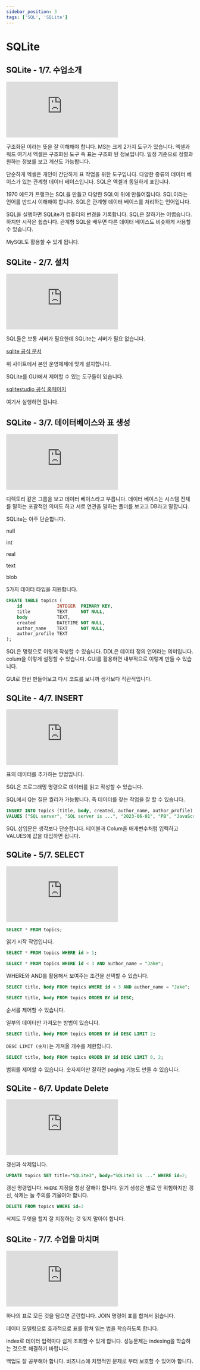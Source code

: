 ```yaml
---
sidebar_position: 3
tags: ['SQL', 'SQLite']
---
```


# SQLite

## SQLite - 1/7. 수업소개

<iframe class="codepen" src="https://www.youtube.com/embed/ePodq8vyucQ" title="SQLite - 1/7. 수업소개" frameborder="0" allow="accelerometer; autoplay; clipboard-write; encrypted-media; gyroscope; picture-in-picture; web-share" allowfullscreen></iframe>

구조화된 이라는 뜻을 잘 이해해야 합니다. MS는 크게 2가지 도구가 있습니다. 엑셀과 워드 여기서 엑셀은 구조화된 도구 즉 표는 구조화 된 정보입니다. 일정 기준으로 정렬과 원하는 정보를 보고 계산도 가능합니다.

단순하게 엑셀은 개인이 간단하게 표 작업을 위한 도구입니다. 다양한 종류의 데이터 베이스가 있는 관계형 데이터 베이스입니다. SQL은 엑셀과 동일하게 표입니다.

1970 에드가 프랭크는 SQL을 만들고 다양한 SQL이 위에 만들어집니다. SQL이라는 언어를 반드시 이해해야 합니다. SQL은 관계형 데이터 베이스를 처리하는 언어입니다.

SQL을 실행하면 SQLite가 컴퓨터의 변경을 기록합니다. SQL은 잘하기는 어렵습니다. 하지만 시작은 쉽습니다. 관계형 SQL을 배우면 다른 데이터 베이스도 비슷하게 사용할 수 있습니다.

MySQL도 활용할 수 있게 됩니다.

## SQLite - 2/7. 설치

<iframe class="codepen" src="https://www.youtube.com/embed/3PFrGzv2sEA" title="SQLite - 2/7. 설치" frameborder="0" allow="accelerometer; autoplay; clipboard-write; encrypted-media; gyroscope; picture-in-picture; web-share" allowfullscreen></iframe>

SQL들은 보통 서버가 필요한데 SQLite는 서버가 필요 없습니다.

[sqlite 공식 문서](https://www.sqlite.org/index.html)

위 사이트에서 본인 운영체제에 맞게 설치합니다.

SQLite를 GUI에서 제어할 수 있는 도구들이 있습니다.

[sqlitestudio 공식 홈페이지](https://sqlitestudio.pl/)

여기서 실행하면 됩니다.

## SQLite - 3/7. 데이터베이스와 표 생성

<iframe class="codepen" src="https://www.youtube.com/embed/znOGp0jLHXA" title="SQLite - 3/7. 데이터베이스와 표 생성" frameborder="0" allow="accelerometer; autoplay; clipboard-write; encrypted-media; gyroscope; picture-in-picture; web-share" allowfullscreen></iframe>

디렉토리 같은 그룹을 보고 데이터 베이스라고 부릅니다. 데이터 베이스는 시스템 전체를 말하는 포괄적인 의미도 하고 서로 연관을 말하는 폴더를 보고고 DB라고 말합니다.

SQLite는 아주 단순합니다.

null

int

real

text

blob

5가지 데이터 타입을 지원합니다.

```sql
CREATE TABLE topics (
    id             INTEGER  PRIMARY KEY,
    title          TEXT     NOT NULL,
    body           TEXT,
    created        DATETIME NOT NULL,
    author_name    TEXT     NOT NULL,
    author_profile TEXT
);
```

SQL은 명령으로 이렇게 작성할 수 있습니다. DDL은 데이터 정의 언어라는 의미입니다. colum을 이렇게 설정할 수 있습니다. GUI를 활용하면 내부적으로 이렇게 만들 수 있습니다.

GUI로 한번 만들어보고 다시 코드를 보니까 생각보다 직관적입니다.

## SQLite - 4/7. INSERT

<iframe class="codepen" src="https://www.youtube.com/embed/HH5HTQ5PXws" title="SQLite - 4/7. INSERT" frameborder="0" allow="accelerometer; autoplay; clipboard-write; encrypted-media; gyroscope; picture-in-picture; web-share" allowfullscreen></iframe>

표의 데이터를 추가하는 방법입니다.

SQL은 프로그래밍 명령으로 데이터를 읽고 작성할 수 있습니다.

SQL에서 Q는 질문 퀄리가 가능합니다. 즉 데이터를 찾는 작업을 잘 할 수 있습니다.

```sql
INSERT INTO topics (title, body, created, author_name, author_profile)
VALUES ("SQL server", "SQL server is ...", "2023-06-01", "PB", "JavaScript")
```

SQL 삽입문은 생각보다 단순합니다. 테이블과 Colum을 매개변수처럼 입력하고 VALUES에 값을 대입하면 됩니다.

## SQLite - 5/7. SELECT

<iframe class="codepen" src="https://www.youtube.com/embed/3j1J_y3BqqM" title="SQLite - 5/7. SELECT" frameborder="0" allow="accelerometer; autoplay; clipboard-write; encrypted-media; gyroscope; picture-in-picture; web-share" allowfullscreen></iframe>

```sql
SELECT * FROM topics;
```

읽기 시작 작업입니다.

```sql
SELECT * FROM topics WHERE id > 1;
```

```sql
SELECT * FROM topics WHERE id < 3 AND author_name = "Jake";
```

WHERE와 AND를 활용해서 보여주는 조건을 선택할 수 있습니다.

```sql
SELECT title, body FROM topics WHERE id < 3 AND author_name = "Jake";
```

```sql
SELECT title, body FROM topics ORDER BY id DESC;
```

순서를 제어할 수 있습니다.

일부의 데이터만 가져오는 방법이 있습니다.

```sql
SELECT title, body FROM topics ORDER BY id DESC LIMIT 2;
```

`DESC LIMIT (숫자)`는 가져올 개수를 제한합니다.

```sql
SELECT title, body FROM topics ORDER BY id DESC LIMIT 0, 2;
```

범위를 제어할 수 있습니다. 숫자제어만 잘하면 paging 기능도 만들 수 있습니다.

## SQLite - 6/7. Update Delete

<iframe class="codepen" src="https://www.youtube.com/embed/US24t45S2Cc" title="SQLite - 6/7. Update Delete" frameborder="0" allow="accelerometer; autoplay; clipboard-write; encrypted-media; gyroscope; picture-in-picture; web-share" allowfullscreen></iframe>

갱신과 삭제입니다.

```sql
UPDATE topics SET title="SQLite3", body="SQLite3 is ..." WHERE id=2;
```

갱신 명령입니다. `WHERE` 지정을 항상 잘해야 합니다. 읽기 생성은 별로 안 위험하지만 갱신, 삭제는 늘 주의를 기울여야 합니다.

```sql
DELETE FROM topics WHERE id=3
```

삭제도 무엇을 할지 잘 지정하는 것 잊지 말아야 합니다.

## SQLite - 7/7. 수업을 마치며

<iframe class="codepen" src="https://www.youtube.com/embed/KYFCQdOsFpc" title="SQLite - 7/7. 수업을 마치며" frameborder="0" allow="accelerometer; autoplay; clipboard-write; encrypted-media; gyroscope; picture-in-picture; web-share" allowfullscreen></iframe>

하나의 표로 모든 것을 담으면 곤란합니다. JOIN 명령이 표를 합쳐서 읽습니다.

데이터 모델링으로 효과적으로 표를 합쳐 읽는 법을 학습하도록 합니다.

index로 데이터 입력마다 쉽게 조회할 수 있게 합니다. 성능문제는 indexing을 학습하는 것으로 해결하기 바랍니다.

백업도 잘 공부해야 합니다. 비즈니스에 치명적인 문제로 부터 보호할 수 있어야 합니다.
